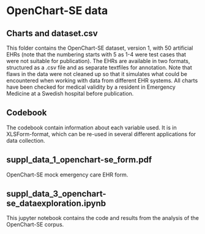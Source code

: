 # OpenChart-SE data

## Charts and dataset.csv
This folder contains the OpenChart-SE dataset, version 1, with 50 artificial EHRs (note that the numbering starts with 5 as 1-4 were test cases that were not suitable for publication). The EHRs are available in two formats, structured as a .csv file and as separate textfiles for annotation. Note that flaws in the data were not cleaned up so that it simulates what could be encountered when working with data from different EHR systems. All charts have been checked for medical validity by a resident in Emergency Medicine at a Swedish hospital before publication.

## Codebook
The codebook contain information about each variable used. It is in XLSForm-format, which can be re-used in several different applications for data collection.

## suppl_data_1_openchart-se_form.pdf
OpenChart-SE mock emergency care EHR form.

## suppl_data_3_openchart-se_dataexploration.ipynb
This jupyter notebook contains the code and results from the analysis of the OpenChart-SE corpus.
